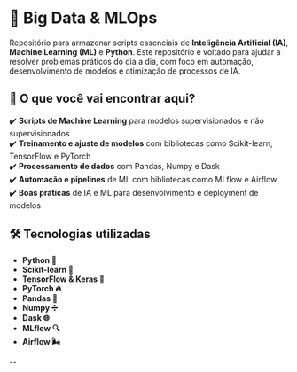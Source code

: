 # 🚀 Big Data & MLOps  

Repositório para armazenar scripts essenciais de **Inteligência Artificial (IA)**, **Machine Learning (ML)** e **Python**. Este repositório é voltado para ajudar a resolver problemas práticos do dia a dia, com foco em automação, desenvolvimento de modelos e otimização de processos de IA.

## 📌 O que você vai encontrar aqui?  
✔️ **Scripts de Machine Learning** para modelos supervisionados e não supervisionados  
✔️ **Treinamento e ajuste de modelos** com bibliotecas como Scikit-learn, TensorFlow e PyTorch  
✔️ **Processamento de dados** com Pandas, Numpy e Dask  
✔️ **Automação e pipelines** de ML com bibliotecas como MLflow e Airflow  
✔️ **Boas práticas** de IA e ML para desenvolvimento e deployment de modelos  

## 🛠 Tecnologias utilizadas  

- **Python 🐍**  
- **Scikit-learn 🔧**  
- **TensorFlow & Keras 🧠**  
- **PyTorch 🔥**  
- **Pandas 🧮**  
- **Numpy ➗**  
- **Dask 🌐**  
- **MLflow 🔍**  
- **Airflow 🌬️**  

--

